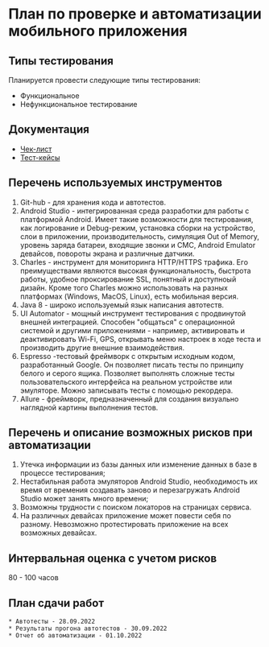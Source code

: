 # План по проверке и автоматизации мобильного приложения

## Типы тестирования
Планируется провести следующие типы тестирования:
* Функциональное
* Нефункциональное тестирование

## Документация
* [Чек-лист](https://github.com/KseniyaChepelevich/diplom/blob/main/%D0%A7%D0%B5%D0%BA-%D0%BB%D0%B8%D1%81%D1%82%20%D0%A5%D0%BE%D1%81%D0%BF%D0%B8%D1%81.xlsx)
* [Тест-кейсы](https://github.com/KseniyaChepelevich/diplom/blob/main/%D0%A2%D0%B5%D1%81%D1%82-%D0%BA%D0%B5%D0%B9%D1%81%D1%8B%20%D0%A5%D0%BE%D1%81%D0%BF%D0%B8%D1%81.xlsx)

## Перечень используемых инструментов

1. Git-hub - для хранения кода и автотестов.
2. Android Studio - интегрированная среда разработки для работы с платформой Android. Имеет такие возможности для тестирования, как логирование и Debug-режим, установка сборки на устройство, слои в приложении, производительность, симуляция Out of Memory, уровень заряда батареи, входящие звонки и СМС, Android Emulator девайсов, повороты экрана и различные датчики.
3. Charles - инструмент для мониторинга HTTP/HTTPS трафика. Его преимуществами являются высокая функциональность, быстрота работы, удобное проксирование SSL, понятный и доступноый дизайн. Кроме того Charles можно использовать на разных платформах (Windows, MacOS, Linux), есть мобильная версия.
4. Java 8 - широко используемый язык написания автотеств.
5. UI Automator - мощный инструмент тестирования с продвинутой внешней интеграцией. Способен "общаться" с операционной системой и другими приложениями - например, активировать и деактивировать Wi-Fi, GPS, открывать меню настроек в ходе теста и производить другие внешние взаимодействия.
6. Espresso -тестовый фреймворк с открытым исходным кодом, разработанный Google. Он позволяет писать тесты по принципу белого и серого ящика. Позволяет выполнять сложные тесты пользовательского интерфейса на реальном устройстве или эмуляторе. Можно записывать тесты с помощью рекордера.
7. Allure - фреймворк, предназначенный для создания визуально наглядной картины выполнения тестов.

## Перечень и описание возможных рисков при автоматизации

1. Утечка информации из базы данных или изменение данных в базе в процессе тестирования;
2. Нестабильная работа эмуляторов Android Studio, необходимость их время от времения создавать заново и перезагружать Android Studio может занять много времени; 
3. Возможны трудности с поиском локаторов на страницах сервиса.
4. На различных девайсах приложение может повести себя по разному. Невозможно протестировать приложение на всех возможных девайсах.


## Интервальная оценка с учетом рисков

80 - 100 часов

## План сдачи работ

    * Автотесты - 28.09.2022
    * Результаты прогона автотестов - 30.09.2022
    * Отчет об автоматизации - 01.10.2022

